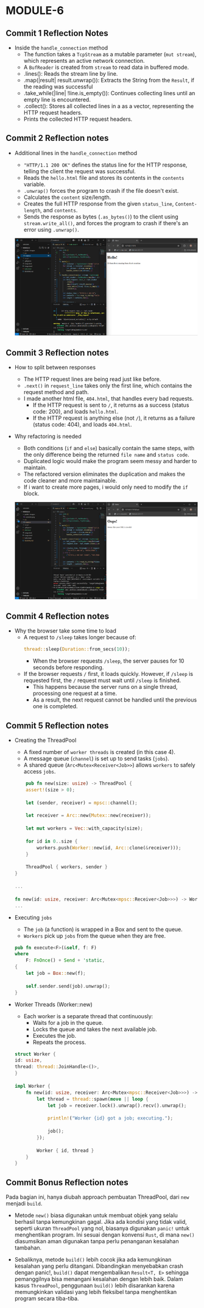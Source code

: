# MODULE-6

## Commit 1 Reflection Notes

- Inside the `handle_connection` method
    - The function takes a `TcpStream` as a mutable parameter (`mut stream`), which represents an active network connection.
    - A `BufReader` is created from `stream` to read data in buffered mode.
    - .lines(): Reads the stream line by line.
    - .map(|result| result.unwrap()): Extracts the String from the `Result`, if the reading was successful
    - .take_while(|line| !line.is_empty()): Continues collecting lines until an empty line is encountered.
    - .collect(): Stores all collected lines in a as a vector, representing the HTTP request headers.
    - Prints the collected HTTP request headers.

## Commit 2 Reflection notes

- Additional lines in the `handle_connection` method
    - `"HTTP/1.1 200 OK"` defines the status line for the HTTP response, telling the client the request was successful.
    - Reads the `hello.html` file and stores its contents in the `contents` variable.
    - `.unwrap()` forces the program to crash if the file doesn't exist.
    - Calculates the `content` size/length.
    - Creates the full HTTP response from the given `status_line`, `Content-length`, and `contents`.
    - Sends the response as bytes (`.as_bytes()`) to the client using `stream.write_all()`, and forces the program to crash if there's an error using `.unwrap()`.

    ![Commit 2 screen capture](/public/images/commit2.png)

## Commit 3 Reflection notes

- How to split between responses
    - The HTTP request lines are being read just like before.
    - `.next()` in `request_line` takes only the first line, which contains the request method and path.
    - I made another html file, `404.html`, that handles every bad requests.
        - If the HTTP request is sent to `/`, it returns as a success (status code: 200), and loads `hello.html`.
        - If the HTTP request is anything else (not `/`), it returns as a failure (status code: 404), and loads `404.html`.

- Why refactoring is needed
    - Both conditions (`if` and `else`) basically contain the same steps, with the only difference being the returned `file name` and `status code`.
    - Duplicated logic would make the program seem messy and harder to maintain.
    - The refactored version eliminates the duplication and makes the code cleaner and more maintainable.
    - If i want to create more pages, i would only need to modify the `if` block.

    ![Commit 3 screen capture](/public/images/commit3.png)

## Commit 4 Reflection notes

- Why the browser take some time to load
    - A request to `/sleep` takes longer because of:
        ```rust
        thread::sleep(Duration::from_secs(10));
        ```
        - When the browser requests `/sleep`, the server pauses for 10 seconds before responding.
    - If the browser requests `/` first, it loads quickly.
    However, if `/sleep` is requested first, the `/` request must wait until `/sleep` is finished.
        - This happens because the server runs on a single thread, processing one request at a time.
        -  As a result, the next request cannot be handled until the previous one is completed.

## Commit 5 Reflection notes

- Creating the ThreadPool
    - A fixed number of `worker threads` is created (in this case 4).
    - A message queue (`channel`) is set up to send tasks (`jobs`).
    - A shared queue (`Arc<Mutex<Receiver<Job>>`) allows `workers` to safely access `jobs`.

    ```rust
        pub fn new(size: usize) -> ThreadPool {
        assert!(size > 0);

        let (sender, receiver) = mpsc::channel();

        let receiver = Arc::new(Mutex::new(receiver));

        let mut workers = Vec::with_capacity(size);

        for id in 0..size {
            workers.push(Worker::new(id, Arc::clone(&receiver)));
        }

        ThreadPool { workers, sender }
    }

    ...

    fn new(id: usize, receiver: Arc<Mutex<mpsc::Receiver<Job>>>) -> Worker {
    ...
    ```

- Executing `jobs`
    - The `job` (a function) is wrapped in a Box and sent to the queue.
    - `Workers` pick up `jobs` from the queue when they are free.

    ```rust
    pub fn execute<F>(&self, f: F)
    where
        F: FnOnce() + Send + 'static,
    {
        let job = Box::new(f);

        self.sender.send(job).unwrap();
    }
    ```

- Worker Threads (Worker::new)
    - Each worker is a separate thread that continuously:
        - Waits for a job in the queue.
        - Locks the queue and takes the next available job.
        - Executes the job.
        - Repeats the process.

    ```rust
    struct Worker {
    id: usize,
    thread: thread::JoinHandle<()>,
    }

    impl Worker {
        fn new(id: usize, receiver: Arc<Mutex<mpsc::Receiver<Job>>>) -> Worker {
            let thread = thread::spawn(move || loop {
                let job = receiver.lock().unwrap().recv().unwrap();

                println!("Worker {id} got a job; executing.");

                job();
            });

            Worker { id, thread }
        }
    }
    ```

## Commit Bonus Reflection notes

Pada bagian ini, hanya diubah approach pembuatan ThreadPool, dari `new` menjadi `build`. 
- Metode `new()` biasa digunakan untuk membuat objek yang selalu berhasil tanpa kemungkinan gagal. Jika ada kondisi yang tidak valid, seperti ukuran `ThreadPool` yang nol, biasanya digunakan `panic!` untuk menghentikan program. Ini sesuai dengan konvensi `Rust`, di mana `new()` diasumsikan aman digunakan tanpa perlu penanganan kesalahan tambahan.

- Sebaliknya, metode `build()` lebih cocok jika ada kemungkinan kesalahan yang perlu ditangani. Dibandingkan menyebabkan crash dengan panic!, `build()` dapat mengembalikan `Result<T, E>` sehingga pemanggilnya bisa menangani kesalahan dengan lebih baik. Dalam kasus `ThreadPool`, penggunaan `build()` lebih disarankan karena memungkinkan validasi yang lebih fleksibel tanpa menghentikan program secara tiba-tiba.